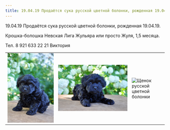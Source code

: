 ```yaml
---
title: 19.04.19 Продаётся сука русской цветной болонки, рожденная 19.04.19.
---
```


19.04.19 Продаётся сука русской цветной болонки, рожденная 19.04.19.

Крошка-болошка Невская Лига Жульяра или просто Жуля, 1,5 месяца.

Тел. 8 921 633 22 21 Виктория
<table>
  <tr>
    <td><img src="/assets/photos/GQwGUhBAEhI.jpg" alt="Щенок русской цветной болонки"></td>
    <td><img src="/assets/photos/q17GvXUOlG4.jpg" alt="Щенок русской цветной болонки"></td>
    <td><img src="/assets/photos/wO0lJnEUN4o.jpg)" alt="Щенок русской цветной болонки"></td>
  </tr>
</table>

